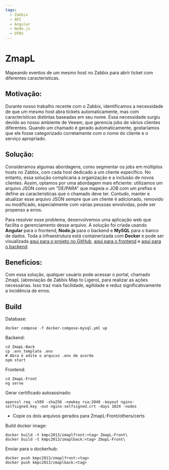 ```yaml
---
tags:
  - Zabbix
  - API
  - Angular
  - Node.js
  - OTRS
---
```


# **ZmapL**

Mapeando eventos de um mesmo host no Zabbix para abrir ticket com diferentes caracteristicas.

## **Motivação:**

Durante nosso trabalho recente com o Zabbix, identificamos a necessidade de que um mesmo host abra tickets automaticamente, mas com características distintas baseadas em seu nome. Essa necessidade surgiu devido ao nosso ambiente de Veeam, que gerencia jobs de vários clientes diferentes. Quando um chamado é gerado automaticamente, gostaríamos que ele fosse categorizado corretamente com o nome do cliente e o serviço apropriado.

## **Solução:**

Consideramos algumas abordagens, como segmentar os jobs em múltiplos hosts no Zabbix, com cada host dedicado a um cliente específico. No entanto, essa solução complicaria a organização e a inclusão de novos clientes. Assim, optamos por uma abordagem mais eficiente: utilizamos um arquivo JSON como um "DE/PARA" que mapeia o JOB com um prefixo e define as características que o chamado deve ter. Contudo, manter e atualizar esse arquivo JSON sempre que um cliente é adicionado, removido ou modificado, especialmente com várias pessoas envolvidas, pode ser propenso a erros.

Para resolver esse problema, desenvolvemos uma aplicação web que facilita o gerenciamento desse arquivo. A solução foi criada usando **Angular** para o frontend, **Node.js** para o backend e **MySQL** para o banco de dados. Toda a infraestrutura está containerizada com **Docker** e pode ser visualizada [aqui para o projeto no GitHub](https://github.com/kmpc2013/ZmapL), [aqui para o frontend](https://hub.docker.com/repository/docker/kmpc2013/zmaplfront/general) e [aqui para o backend](https://hub.docker.com/repository/docker/kmpc2013/zmaplback/general).

## **Benefícios:**

Com essa solução, qualquer usuário pode acessar o portal, chamado ZmapL (abreviação de Zabbix Map to Ligero), para realizar as ações necessárias. Isso traz mais facilidade, agilidade e reduz significativamente a incidência de erros.

## **Build**

Database:
```shell
docker compose -f docker-compose-mysql.yml up
```

Backend:
```shell
cd ZmapL-Back
cp .env_template .env
# Abra e edite o arquivo .env de acordo
npm start
```

Frontend:
```shell
cd ZmapL-Front
ng serve
```

Gerar certificado autoassinado:
```shell
openssl req -x509 -sha256 -newkey rsa:2048 -keyout nginx-selfsigned.key -out nginx-selfsigned.crt -days 1024 -nodes
```
- Copie os dois arquivos gerados para ZmapL-Front/others/certs

Build docker image:
```shell
docker build -t kmpc2013/zmaplfront:<tag> ZmapL-Front\
docker build -t kmpc2013/zmaplback:<tag> ZmapL-Front\
```

Enviar para o dockerhub:
```shell
docker push kmpc2013/zmaplfront:<tag>
docker push kmpc2013/zmaplback:<tag>
```